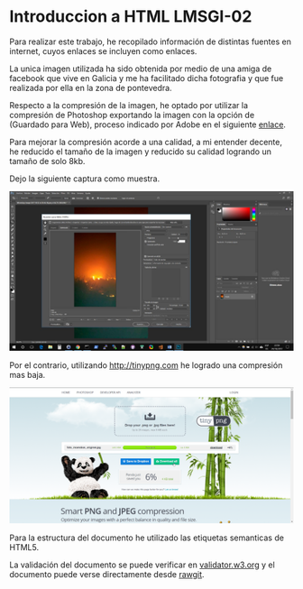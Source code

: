 #  Introduccion a HTML LMSGI-02

Para realizar este trabajo, he recopilado información de distintas fuentes en internet, cuyos enlaces se incluyen como enlaces.

La unica imagen utilizada ha sido obtenida por medio de una amiga de facebook que vive en Galicia y me ha facilitado dicha fotografia y que fue realizada por ella en la zona de pontevedra.

Respecto a la compresión de la imagen, he optado por utilizar la compresión de Photoshop exportando la imagen con la opción de (Guardado para Web), proceso indicado por Adobe en el siguiente [enlace](https://helpx.adobe.com/es/photoshop/kb/save_for_web_Photoshop_CC_2015.html).

Para mejorar la compresión acorde a una calidad, a mi entender decente, he reducido el tamaño de la imagen y reducido su calidad logrando un tamaño de solo 8kb.

Dejo la siguiente captura como muestra.

![captura de photoshop](img/captura_photoshop.jpg)

Por el contrario, utilizando http://tinypng.com he logrado una compresión mas baja.

![captura de tinypng.com](img/tinypng_compresion.png) 

Para la estructura del documento he utilizado las etiquetas semanticas de HTML5.

La validación del documento se puede verificar en [validator.w3.org](https://validator.w3.org/nu/?doc=https://rawgit.com/v4nnig/ASIR_LMSGI/master/tema02/index.html) y el documento puede verse directamente desde [rawgit](https://rawgit.com/v4nnig/ASIR_LMSGI/master/tema02/index.html).


